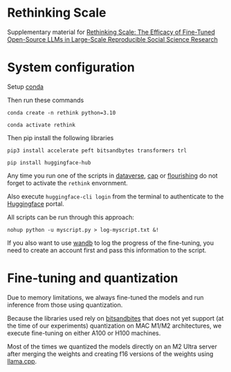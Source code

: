 # Rethinking Scale
Supplementary material for [Rethinking Scale: The Efficacy of Fine-Tuned Open-Source LLMs in Large-Scale Reproducible Social Science Research](https://arxiv.org/abs/2411.00890)


# System configuration

Setup [conda](https://docs.anaconda.com/miniconda/)

Then run these commands 

`conda create -n rethink python=3.10`

`conda activate rethink`

Then pip install the following libraries

`pip3 install accelerate peft bitsandbytes transformers trl`

`pip install huggingface-hub`

Any time you run one of the scripts in [dataverse](dataverse), [cap](cap) or [flourishing](flourishing) do not forget to activate the `rethink` envornment.

Also execute `huggingface-cli login` from the terminal to authenticate to the [Huggingface](https://huggingface.co) portal.

All scripts can be run through this approach:

`nohup python -u myscript.py > log-myscript.txt &!`

If you also want to use [wandb](https://wandb.ai/) to log the progress of the fine-tuning, you need to create an account first and pass this information to the script.

# Fine-tuning and quantization
Due to memory limitations, we always fine-tuned the models and run inference from those using quantization.

Because the libraries used rely on [bitsandbites](https://github.com/bitsandbytes-foundation/bitsandbytes) that does not yet support (at the time of our experiments) quantization on MAC M1/M2 architectures, we execute fine-tuning on either A100 or H100 machines.

Most of the times we quantized the models directly on an M2 Ultra server after merging the weights and creating f16 versions of the weights using [llama.cpp](https://github.com/ggerganov/llama.cpp).

